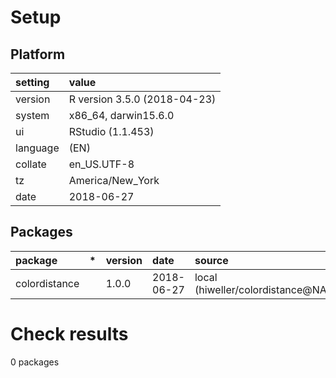 # Setup

## Platform

|setting  |value                        |
|:--------|:----------------------------|
|version  |R version 3.5.0 (2018-04-23) |
|system   |x86_64, darwin15.6.0         |
|ui       |RStudio (1.1.453)            |
|language |(EN)                         |
|collate  |en_US.UTF-8                  |
|tz       |America/New_York             |
|date     |2018-06-27                   |

## Packages

|package       |*  |version |date       |source                            |
|:-------------|:--|:-------|:----------|:---------------------------------|
|colordistance |   |1.0.0   |2018-06-27 |local (hiweller/colordistance@NA) |

# Check results

0 packages




